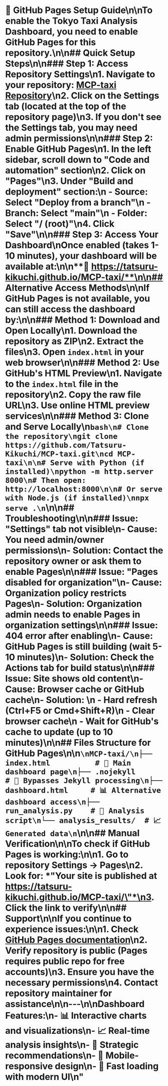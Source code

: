 # 🔧 GitHub Pages Setup Guide\n\nTo enable the Tokyo Taxi Analysis Dashboard, you need to enable GitHub Pages for this repository.\n\n## Quick Setup Steps\n\n### Step 1: Access Repository Settings\n1. Navigate to your repository: [MCP-taxi Repository](https://github.com/Tatsuru-Kikuchi/MCP-taxi)\n2. Click on the **Settings** tab (located at the top of the repository page)\n3. If you don't see the Settings tab, you may need admin permissions\n\n### Step 2: Enable GitHub Pages\n1. In the left sidebar, scroll down to **\"Code and automation\"** section\n2. Click on **\"Pages\"**\n3. Under **\"Build and deployment\"** section:\n   - **Source**: Select \"Deploy from a branch\"\n   - **Branch**: Select \"main\"\n   - **Folder**: Select \"/ (root)\"\n4. Click **\"Save\"**\n\n### Step 3: Access Your Dashboard\nOnce enabled (takes 1-10 minutes), your dashboard will be available at:\n\n**🔗 https://tatsuru-kikuchi.github.io/MCP-taxi/**\n\n## Alternative Access Methods\n\nIf GitHub Pages is not available, you can still access the dashboard by:\n\n### Method 1: Download and Open Locally\n1. Download the repository as ZIP\n2. Extract the files\n3. Open `index.html` in your web browser\n\n### Method 2: Use GitHub's HTML Preview\n1. Navigate to the `index.html` file in the repository\n2. Copy the raw file URL\n3. Use online HTML preview services\n\n### Method 3: Clone and Serve Locally\n```bash\n# Clone the repository\ngit clone https://github.com/Tatsuru-Kikuchi/MCP-taxi.git\ncd MCP-taxi\n\n# Serve with Python (if installed)\npython -m http.server 8000\n# Then open: http://localhost:8000\n\n# Or serve with Node.js (if installed)\nnpx serve .\n```\n\n## Troubleshooting\n\n### Issue: \"Settings\" tab not visible\n- **Cause**: You need admin/owner permissions\n- **Solution**: Contact the repository owner or ask them to enable Pages\n\n### Issue: \"Pages disabled for organization\"\n- **Cause**: Organization policy restricts Pages\n- **Solution**: Organization admin needs to enable Pages in organization settings\n\n### Issue: 404 error after enabling\n- **Cause**: GitHub Pages is still building (wait 5-10 minutes)\n- **Solution**: Check the Actions tab for build status\n\n### Issue: Site shows old content\n- **Cause**: Browser cache or GitHub cache\n- **Solution**: \n  - Hard refresh (Ctrl+F5 or Cmd+Shift+R)\n  - Clear browser cache\n  - Wait for GitHub's cache to update (up to 10 minutes)\n\n## Files Structure for GitHub Pages\n\n```\nMCP-taxi/\n├── index.html          # 🎯 Main dashboard page\n├── .nojekyll          # 🔧 Bypasses Jekyll processing\n├── dashboard.html     # 📊 Alternative dashboard access\n├── run_analysis.py    # 🐍 Analysis script\n└── analysis_results/  # 📈 Generated data\n```\n\n## Manual Verification\n\nTo check if GitHub Pages is working:\n\n1. Go to repository **Settings** → **Pages**\n2. Look for: *\"Your site is published at https://tatsuru-kikuchi.github.io/MCP-taxi/\"*\n3. Click the link to verify\n\n## Support\n\nIf you continue to experience issues:\n\n1. Check [GitHub Pages documentation](https://docs.github.com/en/pages)\n2. Verify repository is public (Pages requires public repo for free accounts)\n3. Ensure you have the necessary permissions\n4. Contact repository maintainer for assistance\n\n---\n\n**Dashboard Features:**\n- 📊 Interactive charts and visualizations\n- 📈 Real-time analysis insights\n- 🎯 Strategic recommendations\n- 📱 Mobile-responsive design\n- 🚀 Fast loading with modern UI\n"